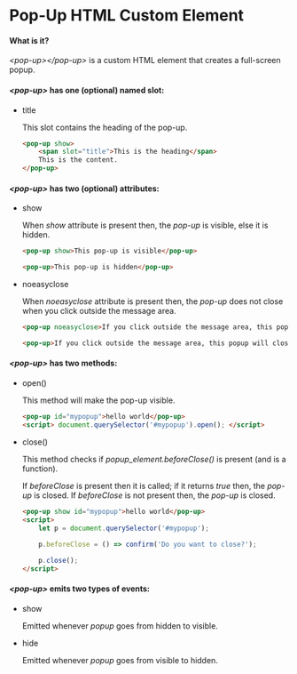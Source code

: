 # Pop-Up HTML Custom Element
#### What is it?
*\<pop-up\>\</pop-up\>* is a custom HTML element that creates a full-screen popup.

#### *\<pop-up\>* has one (optional) named slot:
- title

	This slot contains the heading of the pop-up.
	```html
	<pop-up show>
		<span slot="title">This is the heading</span>
		This is the content.
	</pop-up>
	```

#### *\<pop-up\>* has two (optional) attributes:
- show

	When *show* attribute is present then, the *pop-up* is visible, else it is hidden.
	```html
	<pop-up show>This pop-up is visible</pop-up>

	<pop-up>This pop-up is hidden</pop-up>
	```
- noeasyclose

	When *noeasyclose* attribute is present then, the *pop-up* does not close when you click outside the message area.
	```html
	<pop-up noeasyclose>If you click outside the message area, this popup will <strong>not</strong> close</pop-up>

	<pop-up>If you click outside the message area, this popup will close</pop-up>
	```

#### *\<pop-up\>* has two methods:
- open()

	This method will make the pop-up visible.
	```html
	<pop-up id="mypopup">hello world</pop-up>
	<script> document.querySelector('#mypopup').open(); </script>
	```
- close()

	This method checks if *popup_element.beforeClose()* is present (and is a function).
	
	If *beforeClose* is present then it is called; if it returns *true* then, the *pop-up* is closed.
	If *beforeClose* is not present then, the *pop-up* is closed.	

	```html
	<pop-up show id="mypopup">hello world</pop-up>
	<script>
		let p = document.querySelector('#mypopup');
		
		p.beforeClose = () => confirm('Do you want to close?');

		p.close();
	</script>
	```
#### *\<pop-up\>* emits two types of events:
- show

	Emitted whenever *popup* goes from hidden to visible.
- hide

	Emitted whenever *popup* goes from visible to hidden.